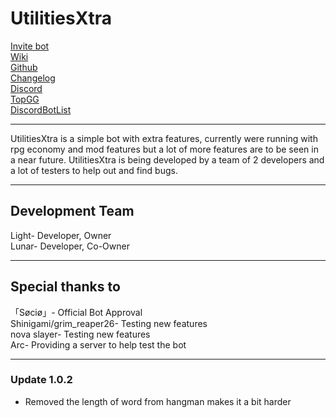 # UtilitiesXtra
[Invite bot](https://discord.com/oauth2/authorize?client_id=780858079096995840&scope=bot&permissions=271936631 "Invite me!") <br>
[Wiki](https://github.com/JS-Noobs/UtilitiesXtra/wiki "Go to wiki!")<br>
[Github](https://github.com/JS-Noobs/UtilitiesXtra "Go to github!")<br>
[Changelog](https://github.com/JS-Noobs/UtilitiesXtra/blob/stable/VERSIONS/0.3.X.md "Go to changelog!")<br>
[Discord](https://discord.gg/BbyWYAYabH "Join our discord!")<br>
[TopGG](https://top.gg/bot/780858079096995840 "View the bot on top.gg!")<br>
[DiscordBotList](https://discordbotlist.com/bots/utilitiesxtra "View the bot on discordbotlist.com!")<br>
___
UtilitiesXtra is a simple bot with extra features, currently were running with rpg economy and mod features but a lot of more features are to be seen in a near future. UtilitiesXtra is being developed by a team of 2 developers and a lot of testers to help out and find bugs.
___
## Development Team
Light- Developer, Owner<br>
Lunar- Developer, Co-Owner<br>
___
## Special thanks to
「Søciø」- Official Bot Approval<br>
Shinigami/grim_reaper26- Testing new features<br>
nova slayer- Testing new features<br>
Arc- Providing a server to help test the bot<br>
___
### Update 1.0.2
* Removed the length of word from hangman makes it a bit harder
